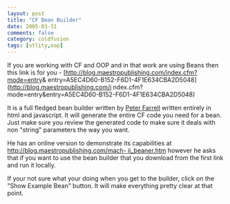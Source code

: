 ```yaml
---
layout: post
title: "CF Bean Builder"
date: 2005-03-31
comments: false
category: coldfusion
tags: [utlity,oop]
---
```

If you are working with CF and OOP and in that work are using Beans then this
link is for you - [http://blog.maestropublishing.com/index.cfm?mode=entry&amp;
entry=A5EC4D60-B152-F6D1-4F1E634CBA2D5048](http://blog.maestropublishing.com/i
ndex.cfm?mode=entry&entry=A5EC4D60-B152-F6D1-4F1E634CBA2D5048)  

It is a full fledged bean builder written by [Peter
Farrell](http://blog.maestropublishing.com/ "" ) written entirely in html and
javascript. It will generate the entire CF code you need for a bean. Just make
sure you review the generated code to make sure it deals with non "string"
parameters the way you want.  

He has an online version to demonstrate its capabilities at
[http://blog.maestropublishing.com/mach-
ii_beaner.htm](http://blog.maestropublishing.com/mach-ii_beaner.htm) however
he asks that if you want to use the bean builder that you download from the
first link and run it locally.  

If your not sure what your doing when you get to the builder, click on the
"Show Example Bean" button. It will make everything pretty clear at that
point.
